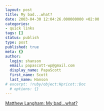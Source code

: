 ```yaml
---
layout: post
title: My bad...what?
date: 2003-04-30 12:04:26.000000000 +02:00
categories:
- quick links
tags: []
status: publish
type: post
published: true
meta: {}
author:
  login: shanson
  email: papascott-wp@gmail.com
  display_name: PapaScott
  first_name: Scott
  last_name: Hanson
# excerpt: !ruby/object:Hpricot::Doc
  # options: {}
---
```

<p><a title="My bad, you bad, we all bad!" href="http://radio.weblogs.com/0103021/2003/04/30.html#a1001">Matthew Langham: My bad...what?</a></p>
